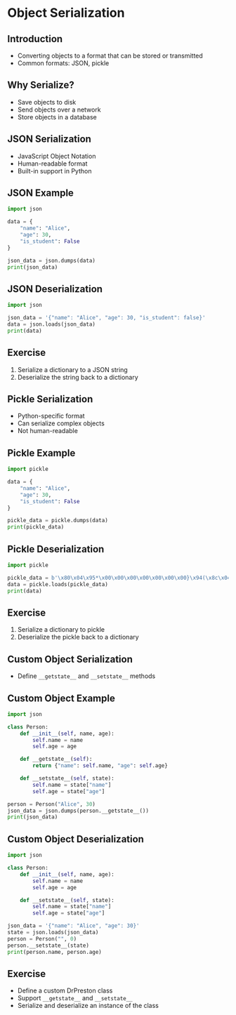 # Object Serialization

## Introduction

- Converting objects to a format that can be stored or transmitted
- Common formats: JSON, pickle

## Why Serialize?

- Save objects to disk
- Send objects over a network
- Store objects in a database

## JSON Serialization

- JavaScript Object Notation
- Human-readable format
- Built-in support in Python

## JSON Example

```python
import json

data = {
    "name": "Alice",
    "age": 30,
    "is_student": False
}

json_data = json.dumps(data)
print(json_data)
```

## JSON Deserialization

```python
import json

json_data = '{"name": "Alice", "age": 30, "is_student": false}'
data = json.loads(json_data)
print(data)
```

## Exercise

1. Serialize a dictionary to a JSON string
2. Deserialize the string back to a dictionary

## Pickle Serialization

- Python-specific format
- Can serialize complex objects
- Not human-readable

## Pickle Example

```python
import pickle

data = {
    "name": "Alice",
    "age": 30,
    "is_student": False
}

pickle_data = pickle.dumps(data)
print(pickle_data)
```

## Pickle Deserialization

```python
import pickle

pickle_data = b'\x80\x04\x95*\x00\x00\x00\x00\x00\x00\x00}\x94(\x8c\x04name\x94\x8c\x05Alice\x94\x8c\x03age\x94K\x1e\x8c\nis_student\x94\x89u.'
data = pickle.loads(pickle_data)
print(data)
```

## Exercise

1. Serialize a dictionary to pickle
2. Deserialize the pickle back to a dictionary

## Custom Object Serialization

- Define `__getstate__` and `__setstate__` methods

## Custom Object Example

```python
import json

class Person:
    def __init__(self, name, age):
        self.name = name
        self.age = age

    def __getstate__(self):
        return {"name": self.name, "age": self.age}

    def __setstate__(self, state):
        self.name = state["name"]
        self.age = state["age"]

person = Person("Alice", 30)
json_data = json.dumps(person.__getstate__())
print(json_data)
```

## Custom Object Deserialization

```python
import json

class Person:
    def __init__(self, name, age):
        self.name = name
        self.age = age

    def __setstate__(self, state):
        self.name = state["name"]
        self.age = state["age"]

json_data = '{"name": "Alice", "age": 30}'
state = json.loads(json_data)
person = Person("", 0)
person.__setstate__(state)
print(person.name, person.age)
```

## Exercise

- Define a custom DrPreston class
- Support `__getstate__` and `__setstate__`
- Serialize and deserialize an instance of the class
